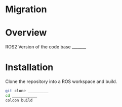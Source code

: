 # Migration
# Overview

ROS2 Version of the code base _______
# Installation

Clone the repository into a ROS workspace and build.

```bash
git clone _________
cd ___________
colcon build